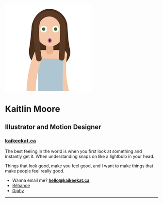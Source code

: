 ![It's me, Kait!](images/characterme.svg)
# Kaitlin Moore
## Illustrator and Motion Designer
### [kaikeekat.ca](http://kaikeekat.ca)

The best feeling in the world is when you first look at something and instantly get it. When understanding snaps on like a lightbulb in your head.

Things that look good, make you feel good, and I want to make things that make people feel really good.


- Wanna email me? **[hello@kaikeekat.ca](mailto:hello@kaikeekat.ca)**
- [Béhance](https://www.behance.net/kaikeekat)
- [Giphy](https://giphy.com/channel/kaikeekat)

---
